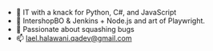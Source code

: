 - 👋 IT with a knack for Python, C#, and JavaScript
- 🌱 IntershopBO & Jenkins + Node.js and art of Playwright.
- 💞️ Passionate about squashing bugs
- 📫 lael.halawani.qadev@gmail.com

<!---
laelhalawani/laelhalawani is a ✨ special ✨ repository because its `README.md` (this file) appears on your GitHub profile.
You can click the Preview link to take a look at your changes.
--->
